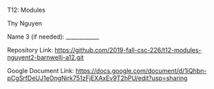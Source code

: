 T12: Modules

Thy Nguyen

Name 3 (if needed): ____________

Repository Link: https://github.com/2019-fall-csc-226/t12-modules-nguyent2-barnwellj-a12.git

Google Document Link: https://docs.google.com/document/d/1iQhbn-pCgSrfDeUJ1eOngNirk751zFjEXAxEv9T2hPU/edit?usp=sharing
